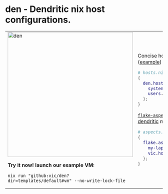 # den - Dendritic nix host configurations.

<table>
<tr>
<td>
<img width="400" height="400" alt="den" src="https://github.com/user-attachments/assets/af9c9bca-ab8b-4682-8678-31a70d510bbb" /> 

**Try it now! launch our example VM:**

```console
nix run "github:vic/den?dir=templates/default#vm" --no-write-lock-file
```

</td>  
<td>

Concise host definitions ([example](templates/default/modules/_example/hosts.nix))

```nix
# hosts.nix
{
  den.hosts.my-laptop = {
    system = "x86_64-linux";
    users.vic = { };
  };
}
```

[`flake-aspect`](https://github.com/vic/flake-aspect) powered [dendritic](https://vic.github.io/dendrix/Dendritic.html) modules ([example](templates/default/modules/_example/aspects.nix))

```nix
# aspects.nix
{
  flake.aspects = {
    my-laptop.nixos = ...;
    vic.homeManager = ...;
  };
}
```

</td>
</tr>  
</table>
